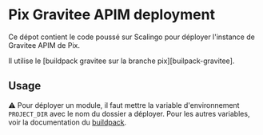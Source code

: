 # Pix Gravitee APIM deployment

Ce dépot contient le code poussé sur Scalingo pour déployer l'instance de Gravitee APIM de Pix.

Il utilise le [buildpack gravitee sur la branche pix][builpack-gravitee].

## Usage

⚠️ Pour déployer un module, il faut mettre la variable d'environnement `PROJECT_DIR` avec le nom du dossier a déployer. Pour les autres variables, voir la documentation du [buildpack][buildpack-gravitee].

[buildpack-gravitee]: https://github.com/1024pix/gravitee-buildpack2/tree/pix
